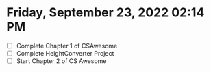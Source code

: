 # Friday, September 23, 2022 02:14 PM
- [ ] Complete Chapter 1 of CSAwesome
- [ ] Complete HeightConverter Project
- [ ] Start Chapter 2 of CS Awesome
